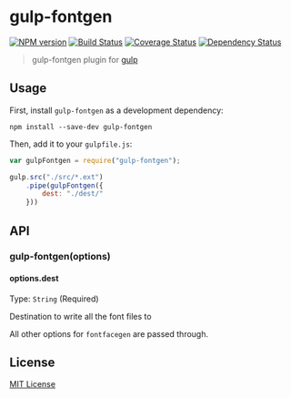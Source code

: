 # gulp-fontgen

[![NPM version][npm-image]][npm-url] [![Build Status][travis-image]][travis-url]  [![Coverage Status][coveralls-image]][coveralls-url] [![Dependency Status][depstat-image]][depstat-url]

> gulp-fontgen plugin for [gulp](https://github.com/wearefractal/gulp)

## Usage

First, install `gulp-fontgen` as a development dependency:

```shell
npm install --save-dev gulp-fontgen
```

Then, add it to your `gulpfile.js`:

```javascript
var gulpFontgen = require("gulp-fontgen");

gulp.src("./src/*.ext")
    .pipe(gulpFontgen({
        dest: "./dest/"
    }))
```

## API

### gulp-fontgen(options)

#### options.dest
Type: `String` (Required)

Destination to write all the font files to

All other options for `fontfacegen` are passed through.

## License

[MIT License](http://en.wikipedia.org/wiki/MIT_License)

[npm-url]: https://npmjs.org/package/gulp-fontgen
[npm-image]: https://badge.fury.io/js/gulp-fontgen.png

[travis-url]: http://travis-ci.org/agentk/gulp-fontgen
[travis-image]: https://secure.travis-ci.org/agentk/gulp-fontgen.png?branch=master

[coveralls-url]: https://coveralls.io/r/agentk/gulp-fontgen
[coveralls-image]: https://coveralls.io/repos/agentk/gulp-fontgen/badge.png

[depstat-url]: https://david-dm.org/agentk/gulp-fontgen
[depstat-image]: https://david-dm.org/agentk/gulp-fontgen.png
